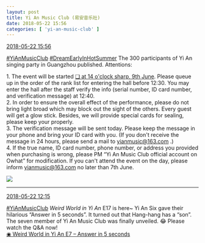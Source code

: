 ```yaml
---
layout: post
title: Yi An Music Club (易安音乐社)
date: 2018-05-22 15:56
categories: [ 'yi-an-music-club' ]
---
```


<div class="weibo-info">
  <a href="https://weibo.com/6094546964/GhPMnd3gR">2018-05-22 15:56</a>
</div>

[#YiAnMusicClub](https://weibo.com/p/100808beae2e3e05b17b64f63ebedca39f19b2/super_index) [#DreamEarlyInHotSummer](https://weibo.com/p/1008087f2adb78e0df137f468cbafdcbd0ffcf) The 300 participants of Yi An singing party in Guangzhou published. Attentions:

<!-- more -->

1\. The event will be started [❏ at 14 o'clock sharp, 9th June](http://t.cn/R3dymq5). Please queue up in the order of the rank list for entering the hall before 12:30. You may enter the hall after the staff verify the info (serial number, ID card number, and verification message) at 12:40.  
2\. In order to ensure the overall effect of the performance, please do not bring light broad which may block out the sight of the others. Every guest will get a glow stick. Besides, we will provide special cards for sealing, please keep your properly.  
3\. The verification message will be sent today. Please keep the message in your phone and bring your ID card with you. (If you don't receive the message in 24 hours, please send a mail to yianmusic@163.com .)  
4\. If the true name, ID card number, phone number, or address you provided when purchasing is wrong, please PM “Yi An Music Club official account on Owhat” for modification. If you can't attend the event on the day, please inform yianmusic@163.com no later than 7th June.

<a href="//wx4.sinaimg.cn/mw690/006Es64Aly1frk64sp1adj30kncmq1l5.jpg">
  <img class="weibo-pic-preview" src="//wx4.sinaimg.cn/orj360/006Es64Aly1frk64sp1adj30kncmq1l5.jpg" />
</a>

---

<div class="weibo-info">
  <a href="https://weibo.com/6094546964/GhOkUfUoo">2018-05-22 12:15</a>
</div>

[#YiAnMusicClub](https://weibo.com/p/100808beae2e3e05b17b64f63ebedca39f19b2/super_index) *Weird World in Yi An* E17 is here~ Yi An Six gave their hilarious “Answer in 5 seconds”. It turned out that Hang-hang has a “son”. The seven member of Yi An Music Club was finally unveiled. 😂 Please watch the Q&A now!  
[◉ Weird World in Yi An E7 – Answer in 5 seconds](https://www.mgtv.com/b/323708/4399730.html)

